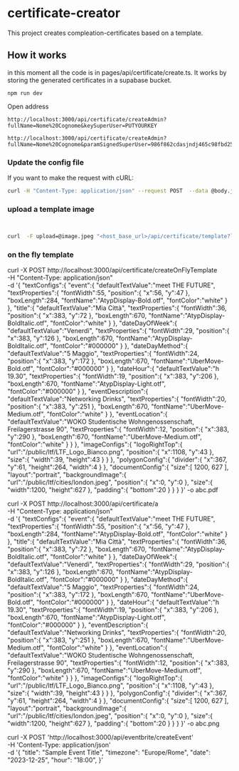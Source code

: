 # certificate-creator
This project creates compleation-certificates based on a template.


## How it works

in this moment all the code is in pages/api/certificate/create.ts.
It works by storing the generated certificates in a supabase bucket.


```
npm run dev
```


Open address
```
http://localhost:3000/api/certificate/createAdmin?fullName=Nome%20Cognome&keySuperUser=PUTYOURKEY

http://localhost:3000/api/certificate/createAdmin?fullName=Nome%20Cognome&paramSignedSuperUser=986f862cdasjndj465c98fbd25eb0480b01d7b81a71d3c199eec8623ff501b8
```

### Update the config file

If you want to make the request with cURL:

```bash
curl -H "Content-Type: application/json" --request POST  --data @body.json [host_base_url]/api/certificate/config?list=list-name&&keySuperUser=<key-placeholder>
```

### upload a template image

```bash


curl  -F upload=@image.jpeg "<host_base_url>/api/certificate/template?list=list-name&keySuperUser=<key-placeholder>"
```



### on the fly template


curl -X POST http://localhost:3000/api/certificate/createOnFlyTemplate \
     -H "Content-Type: application/json" \
     -d '{
   "textConfigs":{
      "event":{
         "defaultTextValue":"meet THE FUTURE",
         "textProperties":{
            "fontWidth":55,
            "position":{
               "x":56,
               "y":47
            },
            "boxLength":284,
            "fontName":"AtypDisplay-Bold.otf",
            "fontColor":"white"
         }
      },
      "title":{
         "defaultTextValue":"Mia Città",
         "textProperties":{
            "fontWidth":36,
            "position":{
               "x":383,
               "y":72
            },
            "boxLength":670,
            "fontName":"AtypDisplay-BoldItalic.otf",
            "fontColor":"white"
         }
      },
      "dateDayOfWeek":{
         "defaultTextValue":"Venerdì",
         "textProperties":{
            "fontWidth":29,
            "position":{
               "x":383,
               "y":126
            },
            "boxLength":670,
            "fontName":"AtypDisplay-BoldItalic.otf",
            "fontColor":"#000000"
         }
      },
      "dateDayMethod":{
         "defaultTextValue":"5 Maggio",
         "textProperties":{
            "fontWidth":24,
            "position":{
               "x":383,
               "y":172
            },
            "boxLength":670,
            "fontName":"UberMove-Bold.otf",
            "fontColor":"#000000"
         }
      },
      "dateHour":{
         "defaultTextValue":"h 19.30",
         "textProperties":{
            "fontWidth":19,
            "position":{
               "x":383,
               "y":206
            },
            "boxLength":670,
            "fontName":"AtypDisplay-Light.otf",
            "fontColor":"#000000"
         }
      },
      "eventDescription":{
         "defaultTextValue":"Networking Drinks",
         "textProperties":{
            "fontWidth":20,
            "position":{
               "x":383,
               "y":251
            },
            "boxLength":670,
            "fontName":"UberMove-Medium.otf",
            "fontColor":"white"
         }
      },
      "eventLocation":{
         "defaultTextValue":"WOKO Studentische Wohngenossenschaft,  Freilagerstrasse 90",
         "textProperties":{
            "fontWidth":12,
            "position":{
               "x":383,
               "y":290
            },
            "boxLength":670,
            "fontName":"UberMove-Medium.otf",
            "fontColor":"white"
         }
      }
   },
   "imageConfigs":{
      "logoRightTop":{
         "url":"/public/ltf/LTF_Logo_Bianco.png",
         "position":{
            "x":1108,
            "y":43
         },
         "size":{
            "width":39,
            "height":43
         }
      }
   },
   "polygonConfig":{
      "divider":{
         "x":367,
         "y":61,
         "height":264,
         "width":4
      }
   },
   "documentConfig":{
      "size":[
         1200,
         627
      ],
      "layout":"portrait",
      "backgroundImage":{
         "url":"/public/ltf/cities/london.jpeg",
         "position":{
            "x":0,
            "y":0
         },
         "size":{
            "width":1200,
            "height":627
         },
         "padding":{
            "bottom":20
         }
      }
   }
}' -o abc.pdf
























curl -X POST http://localhost:3000/api/certificate/a \
     -H "Content-Type: application/json" \
     -d '{
   "textConfigs":{
      "event":{
         "defaultTextValue":"meet THE FUTURE",
         "textProperties":{
            "fontWidth":55,
            "position":{
               "x":56,
               "y":47
            },
            "boxLength":284,
            "fontName":"AtypDisplay-Bold.otf",
            "fontColor":"white"
         }
      },
      "title":{
         "defaultTextValue":"Mia Città",
         "textProperties":{
            "fontWidth":36,
            "position":{
               "x":383,
               "y":72
            },
            "boxLength":670,
            "fontName":"AtypDisplay-BoldItalic.otf",
            "fontColor":"white"
         }
      },
      "dateDayOfWeek":{
         "defaultTextValue":"Venerdì",
         "textProperties":{
            "fontWidth":29,
            "position":{
               "x":383,
               "y":126
            },
            "boxLength":670,
            "fontName":"AtypDisplay-BoldItalic.otf",
            "fontColor":"#000000"
         }
      },
      "dateDayMethod":{
         "defaultTextValue":"5 Maggio",
         "textProperties":{
            "fontWidth":24,
            "position":{
               "x":383,
               "y":172
            },
            "boxLength":670,
            "fontName":"UberMove-Bold.otf",
            "fontColor":"#000000"
         }
      },
      "dateHour":{
         "defaultTextValue":"h 19.30",
         "textProperties":{
            "fontWidth":19,
            "position":{
               "x":383,
               "y":206
            },
            "boxLength":670,
            "fontName":"AtypDisplay-Light.otf",
            "fontColor":"#000000"
         }
      },
      "eventDescription":{
         "defaultTextValue":"Networking Drinks",
         "textProperties":{
            "fontWidth":20,
            "position":{
               "x":383,
               "y":251
            },
            "boxLength":670,
            "fontName":"UberMove-Medium.otf",
            "fontColor":"white"
         }
      },
      "eventLocation":{
         "defaultTextValue":"WOKO Studentische Wohngenossenschaft,  Freilagerstrasse 90",
         "textProperties":{
            "fontWidth":12,
            "position":{
               "x":383,
               "y":290
            },
            "boxLength":670,
            "fontName":"UberMove-Medium.otf",
            "fontColor":"white"
         }
      }
   },
   "imageConfigs":{
      "logoRightTop":{
         "url":"/public/ltf/LTF_Logo_Bianco.png",
         "position":{
            "x":1108,
            "y":43
         },
         "size":{
            "width":39,
            "height":43
         }
      }
   },
   "polygonConfig":{
      "divider":{
         "x":367,
         "y":61,
         "height":264,
         "width":4
      }
   },
   "documentConfig":{
      "size":[
         1200,
         627
      ],
      "layout":"portrait",
      "backgroundImage":{
         "url":"/public/ltf/cities/london.jpeg",
         "position":{
            "x":0,
            "y":0
         },
         "size":{
            "width":1200,
            "height":627
         },
         "padding":{
            "bottom":20
         }
      }
   }
}' -o abc.png






curl -X POST 'http://localhost:3000/api/eventbrite/createEvent' \
-H 'Content-Type: application/json' \
-d '{
    "title": "Sample Event Title",
    "timezone": "Europe/Rome",
    "date": "2023-12-25",
    "hour": "18:00",
}'